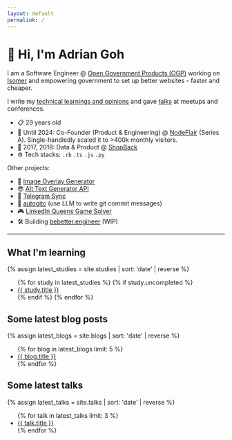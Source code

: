 ```yaml
---
layout: default
permalink: /
---
```


# 👋 Hi, I'm Adrian Goh

I am a Software Engineer @ [Open Government Products (OGP)](https://www.open.gov.sg/) working on [Isomer](https://www.isomer.gov.sg/) and empowering government to set up better websites - faster and cheaper.

I write my [technical learnings and opinions](/blog) and gave [talks](/talks) at meetups and conferences.

- 📋 29 years old
- 👣 Until 2024: Co-Founder (Product & Engineering) @ [NodeFlair](https://nodeflair.com) (Series A). Single-handledly scaled it to >400k monthly visitors.
- 👣 2017, 2018: Data & Product @ [ShopBack](https://www.shopback.sg)
- ⚙️ Tech stacks: `.rb` `.ts` `.js` `.py` 

Other projects:
- 🎨 [Image Overlay Generator](https://image-overlay-generator.adriangohjw.com/)
- 😎 [Alt Text Generator API](https://alt-text-generator.adriangohjw.com/)
- 📁 [Telegram Sync](https://github.com/adriangohjw/telegram-sync)
- 💎 [autogitc](https://github.com/adriangohjw/autogitc) (use LLM to write git commit messages)
- 🎮 [LinkedIn Queens Game Solver](https://linkedin-queens-game-solver.adriangohjw.com/)
- 🛠️ Building [bebetter.engineer](https://bebetter.engineer) (WIP)

<hr>

## What I'm learning

{% assign latest_studies = site.studies | sort: 'date' | reverse %}
<ul>
  {% for study in latest_studies %}
    {% if study.uncompleted %}
      <li>
        <a href="{{ study.url }}">{{ study.title }}</a>
      </li>
    {% endif %}
  {% endfor %}
</ul>

## Some latest blog posts

{% assign latest_blogs = site.blogs | sort: 'date' | reverse %}
<ul>
  {% for blog in latest_blogs limit: 5 %}
    <li>
      <a href="{{ blog.url }}">{{ blog.title }}</a>
    </li>
  {% endfor %}
</ul>

## Some latest talks

{% assign latest_talks = site.talks | sort: 'date' | reverse %}
<ul>
  {% for talk in latest_talks limit: 3 %}
    <li>
      <a href="{{ talk.url }}">{{ talk.title }}</a>
    </li>
  {% endfor %}
</ul>
